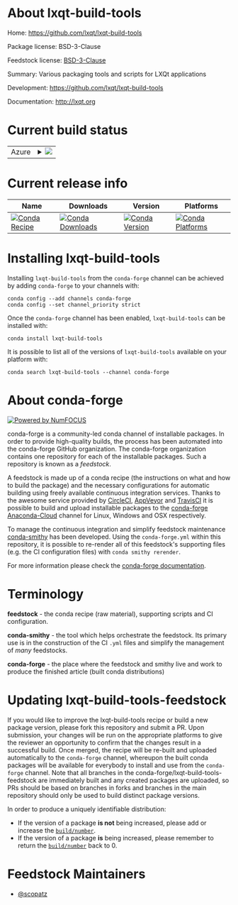About lxqt-build-tools
======================

Home: https://github.com/lxqt/lxqt-build-tools

Package license: BSD-3-Clause

Feedstock license: [BSD-3-Clause](https://github.com/conda-forge/lxqt-build-tools-feedstock/blob/master/LICENSE.txt)

Summary: Various packaging tools and scripts for LXQt applications

Development: https://github.com/lxqt/lxqt-build-tools

Documentation: http://lxqt.org

Current build status
====================


<table>
    
  <tr>
    <td>Azure</td>
    <td>
      <details>
        <summary>
          <a href="https://dev.azure.com/conda-forge/feedstock-builds/_build/latest?definitionId=8094&branchName=master">
            <img src="https://dev.azure.com/conda-forge/feedstock-builds/_apis/build/status/lxqt-build-tools-feedstock?branchName=master">
          </a>
        </summary>
        <table>
          <thead><tr><th>Variant</th><th>Status</th></tr></thead>
          <tbody><tr>
              <td>linux_64</td>
              <td>
                <a href="https://dev.azure.com/conda-forge/feedstock-builds/_build/latest?definitionId=8094&branchName=master">
                  <img src="https://dev.azure.com/conda-forge/feedstock-builds/_apis/build/status/lxqt-build-tools-feedstock?branchName=master&jobName=linux&configuration=linux_64_" alt="variant">
                </a>
              </td>
            </tr>
          </tbody>
        </table>
      </details>
    </td>
  </tr>
</table>

Current release info
====================

| Name | Downloads | Version | Platforms |
| --- | --- | --- | --- |
| [![Conda Recipe](https://img.shields.io/badge/recipe-lxqt--build--tools-green.svg)](https://anaconda.org/conda-forge/lxqt-build-tools) | [![Conda Downloads](https://img.shields.io/conda/dn/conda-forge/lxqt-build-tools.svg)](https://anaconda.org/conda-forge/lxqt-build-tools) | [![Conda Version](https://img.shields.io/conda/vn/conda-forge/lxqt-build-tools.svg)](https://anaconda.org/conda-forge/lxqt-build-tools) | [![Conda Platforms](https://img.shields.io/conda/pn/conda-forge/lxqt-build-tools.svg)](https://anaconda.org/conda-forge/lxqt-build-tools) |

Installing lxqt-build-tools
===========================

Installing `lxqt-build-tools` from the `conda-forge` channel can be achieved by adding `conda-forge` to your channels with:

```
conda config --add channels conda-forge
conda config --set channel_priority strict
```

Once the `conda-forge` channel has been enabled, `lxqt-build-tools` can be installed with:

```
conda install lxqt-build-tools
```

It is possible to list all of the versions of `lxqt-build-tools` available on your platform with:

```
conda search lxqt-build-tools --channel conda-forge
```


About conda-forge
=================

[![Powered by
NumFOCUS](https://img.shields.io/badge/powered%20by-NumFOCUS-orange.svg?style=flat&colorA=E1523D&colorB=007D8A)](https://numfocus.org)

conda-forge is a community-led conda channel of installable packages.
In order to provide high-quality builds, the process has been automated into the
conda-forge GitHub organization. The conda-forge organization contains one repository
for each of the installable packages. Such a repository is known as a *feedstock*.

A feedstock is made up of a conda recipe (the instructions on what and how to build
the package) and the necessary configurations for automatic building using freely
available continuous integration services. Thanks to the awesome service provided by
[CircleCI](https://circleci.com/), [AppVeyor](https://www.appveyor.com/)
and [TravisCI](https://travis-ci.com/) it is possible to build and upload installable
packages to the [conda-forge](https://anaconda.org/conda-forge)
[Anaconda-Cloud](https://anaconda.org/) channel for Linux, Windows and OSX respectively.

To manage the continuous integration and simplify feedstock maintenance
[conda-smithy](https://github.com/conda-forge/conda-smithy) has been developed.
Using the ``conda-forge.yml`` within this repository, it is possible to re-render all of
this feedstock's supporting files (e.g. the CI configuration files) with ``conda smithy rerender``.

For more information please check the [conda-forge documentation](https://conda-forge.org/docs/).

Terminology
===========

**feedstock** - the conda recipe (raw material), supporting scripts and CI configuration.

**conda-smithy** - the tool which helps orchestrate the feedstock.
                   Its primary use is in the construction of the CI ``.yml`` files
                   and simplify the management of *many* feedstocks.

**conda-forge** - the place where the feedstock and smithy live and work to
                  produce the finished article (built conda distributions)


Updating lxqt-build-tools-feedstock
===================================

If you would like to improve the lxqt-build-tools recipe or build a new
package version, please fork this repository and submit a PR. Upon submission,
your changes will be run on the appropriate platforms to give the reviewer an
opportunity to confirm that the changes result in a successful build. Once
merged, the recipe will be re-built and uploaded automatically to the
`conda-forge` channel, whereupon the built conda packages will be available for
everybody to install and use from the `conda-forge` channel.
Note that all branches in the conda-forge/lxqt-build-tools-feedstock are
immediately built and any created packages are uploaded, so PRs should be based
on branches in forks and branches in the main repository should only be used to
build distinct package versions.

In order to produce a uniquely identifiable distribution:
 * If the version of a package **is not** being increased, please add or increase
   the [``build/number``](https://docs.conda.io/projects/conda-build/en/latest/resources/define-metadata.html#build-number-and-string).
 * If the version of a package **is** being increased, please remember to return
   the [``build/number``](https://docs.conda.io/projects/conda-build/en/latest/resources/define-metadata.html#build-number-and-string)
   back to 0.

Feedstock Maintainers
=====================

* [@scopatz](https://github.com/scopatz/)

